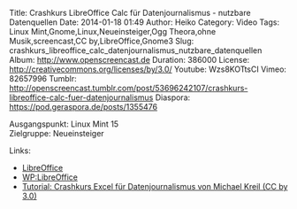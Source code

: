 Title: Crashkurs LibreOffice Calc für Datenjournalismus - nutzbare Datenquellen
Date: 2014-01-18 01:49
Author: Heiko
Category: Video
Tags: Linux Mint,Gnome,Linux,Neueinsteiger,Ogg Theora,ohne Musik,screencast,CC by,LibreOffice,Gnome3
Slug: crashkurs_libreoffice_calc_datenjournalismus_nutzbare_datenquellen
Album: http://www.openscreencast.de
Duration: 386000
License: http://creativecommons.org/licenses/by/3.0/
Youtube: Wzs8KOTtsCI
Vimeo: 82657996
Tumblr: http://openscreencast.tumblr.com/post/53696242107/crashkurs-libreoffice-calc-fuer-datenjournalismus
Diaspora: https://pod.geraspora.de/posts/1355476

Ausgangspunkt: Linux Mint 15  
Zielgruppe: Neueinsteiger  

Links:

  * [LibreOffice](http://de.libreoffice.org/hilfe-kontakt/handbuecher/ "Link zu LibreOffice" )
  * [WP:LibreOffice](http://de.wikipedia.org/wiki/Libreoffice "LibreOffice" )
  * [Tutorial: Crashkurs Excel für Datenjournalismus von Michael Kreil (CC by 3.0)](http://www.opendatacity.de/tutorial-crashkurs-excel-fur-datenjournalismus/ "opendatacity.de" )

